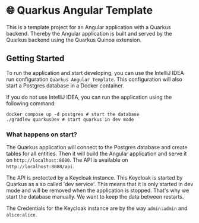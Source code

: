 # 🌐 Quarkus Angular Template

This is a template project for an Angular application with a Quarkus backend.
Thereby the Angular application is built and served by the Quarkus backend using the Quarkus Quinoa extension.

## Getting Started

To run the application and start developing, you can use the IntelliJ IDEA run configuration `Quarkus Angular Template`.
This configuration will also start a Postgres database in a Docker container.

If you do not use IntelliJ IDEA, you can run the application using the following command:

```shell
docker compose up -d postgres # start the database
./gradlew quarkusDev # start quarkus in dev mode
```

### What happens on start?

The Quarkus application will connect to the Postgres database and create tables for all entities.
Then it will build the Angular application and serve it on `http://localhost:8080`. The API is available
on `http://localhost:8080/api`.

The API is protected by a Keycloak instance.
This Keycloak is started by Quarkus as a so called 'dev service'.
This means that it is only started in dev mode and will be removed when the application is stopped.
That's why we start the database manually. We want to keep the data between restarts.

The Credentials for the Keycloak instance are by the way `admin:admin` and `alice:alice`.

